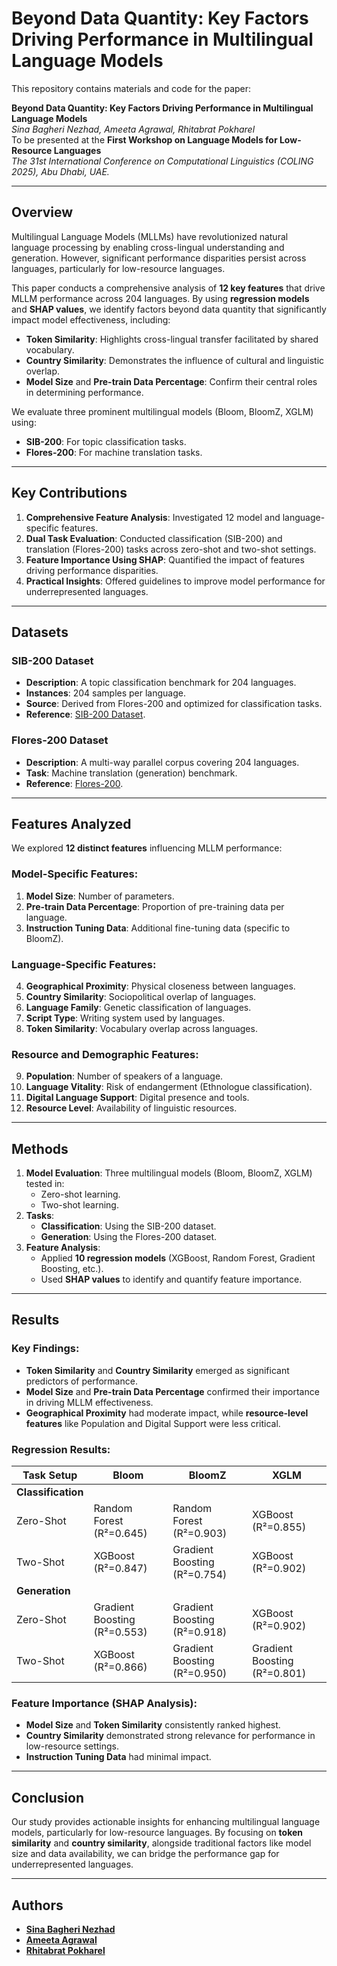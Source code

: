 # Beyond Data Quantity: Key Factors Driving Performance in Multilingual Language Models

This repository contains materials and code for the paper:

**Beyond Data Quantity: Key Factors Driving Performance in Multilingual Language Models**  
*Sina Bagheri Nezhad, Ameeta Agrawal, Rhitabrat Pokharel*  
To be presented at the **First Workshop on Language Models for Low-Resource Languages**  
*The 31st International Conference on Computational Linguistics (COLING 2025), Abu Dhabi, UAE.*

---

## Overview

Multilingual Language Models (MLLMs) have revolutionized natural language processing by enabling cross-lingual understanding and generation. However, significant performance disparities persist across languages, particularly for low-resource languages.

This paper conducts a comprehensive analysis of **12 key features** that drive MLLM performance across 204 languages. By using **regression models** and **SHAP values**, we identify factors beyond data quantity that significantly impact model effectiveness, including:

- **Token Similarity**: Highlights cross-lingual transfer facilitated by shared vocabulary.
- **Country Similarity**: Demonstrates the influence of cultural and linguistic overlap.
- **Model Size** and **Pre-train Data Percentage**: Confirm their central roles in determining performance.

We evaluate three prominent multilingual models (Bloom, BloomZ, XGLM) using:
- **SIB-200**: For topic classification tasks.
- **Flores-200**: For machine translation tasks.

---

## Key Contributions

1. **Comprehensive Feature Analysis**: Investigated 12 model and language-specific features.
2. **Dual Task Evaluation**: Conducted classification (SIB-200) and translation (Flores-200) tasks across zero-shot and two-shot settings.
3. **Feature Importance Using SHAP**: Quantified the impact of features driving performance disparities.
4. **Practical Insights**: Offered guidelines to improve model performance for underrepresented languages.

---

## Datasets

### SIB-200 Dataset
- **Description**: A topic classification benchmark for 204 languages.
- **Instances**: 204 samples per language.
- **Source**: Derived from Flores-200 and optimized for classification tasks.
- **Reference**: [SIB-200 Dataset](https://github.com/dadelani/sib-200).

### Flores-200 Dataset
- **Description**: A multi-way parallel corpus covering 204 languages.
- **Task**: Machine translation (generation) benchmark.
- **Reference**: [Flores-200](https://github.com/facebookresearch/flores/tree/main/flores200).

---

## Features Analyzed

We explored **12 distinct features** influencing MLLM performance:

### Model-Specific Features:
1. **Model Size**: Number of parameters.
2. **Pre-train Data Percentage**: Proportion of pre-training data per language.
3. **Instruction Tuning Data**: Additional fine-tuning data (specific to BloomZ).

### Language-Specific Features:
4. **Geographical Proximity**: Physical closeness between languages.
5. **Country Similarity**: Sociopolitical overlap of languages.
6. **Language Family**: Genetic classification of languages.
7. **Script Type**: Writing system used by languages.
8. **Token Similarity**: Vocabulary overlap across languages.

### Resource and Demographic Features:
9. **Population**: Number of speakers of a language.
10. **Language Vitality**: Risk of endangerment (Ethnologue classification).
11. **Digital Language Support**: Digital presence and tools.
12. **Resource Level**: Availability of linguistic resources.

---

## Methods

1. **Model Evaluation**: Three multilingual models (Bloom, BloomZ, XGLM) tested in:
   - Zero-shot learning.
   - Two-shot learning.
2. **Tasks**:
   - **Classification**: Using the SIB-200 dataset.
   - **Generation**: Using the Flores-200 dataset.
3. **Feature Analysis**:
   - Applied **10 regression models** (XGBoost, Random Forest, Gradient Boosting, etc.).
   - Used **SHAP values** to identify and quantify feature importance.

---

## Results

### Key Findings:
- **Token Similarity** and **Country Similarity** emerged as significant predictors of performance.
- **Model Size** and **Pre-train Data Percentage** confirmed their importance in driving MLLM effectiveness.
- **Geographical Proximity** had moderate impact, while **resource-level features** like Population and Digital Support were less critical.

### Regression Results:
| Task Setup       | Bloom             | BloomZ            | XGLM             |
|------------------|-------------------|-------------------|------------------|
| **Classification** |                   |                   |                  |
| Zero-Shot        | Random Forest (R²=0.645) | Random Forest (R²=0.903) | XGBoost (R²=0.855) |
| Two-Shot         | XGBoost (R²=0.847) | Gradient Boosting (R²=0.754) | XGBoost (R²=0.902) |
| **Generation**     |                   |                   |                  |
| Zero-Shot        | Gradient Boosting (R²=0.553) | Gradient Boosting (R²=0.918) | XGBoost (R²=0.902) |
| Two-Shot         | XGBoost (R²=0.866) | Gradient Boosting (R²=0.950) | Gradient Boosting (R²=0.801) |

### Feature Importance (SHAP Analysis):
- **Model Size** and **Token Similarity** consistently ranked highest.
- **Country Similarity** demonstrated strong relevance for performance in low-resource settings.
- **Instruction Tuning Data** had minimal impact.

---

## Conclusion

Our study provides actionable insights for enhancing multilingual language models, particularly for low-resource languages. By focusing on **token similarity** and **country similarity**, alongside traditional factors like model size and data availability, we can bridge the performance gap for underrepresented languages.

---

## Authors
- **[Sina Bagheri Nezhad](https://sinaai.github.io/)**
- **[Ameeta Agrawal](https://web.cecs.pdx.edu/~ameeta/)**
- **[Rhitabrat Pokharel](https://rhitabrat.github.io/)**
